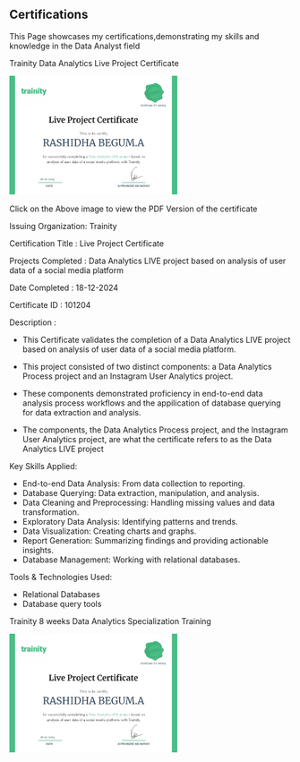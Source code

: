 ## Certifications
This Page showcases my certifications,demonstrating my skills and knowledge in the Data Analyst field

Trainity Data Analytics Live Project Certificate 

<a href="https://drive.google.com/file/d/1a-uPf8tHbXW2SGZI3ff8ypH6PkwtY0_5/view?usp=sharing" target="_blank">
    <img src="https://github.com/RashidhaBegum/Professional-Portfolio/blob/main/Certifications/images/Trainity%20Data%20Analytics%20Live%20Project%20Certificate.jpg?raw=true" alt="Trainity Data Analytics Certificate" style="width: 300px; height: auto;">
</a>

Click on the Above image to view the PDF Version of the certificate 

Issuing Organization: Trainity

Certification Title : Live Project Certificate

Projects Completed : Data Analytics LIVE project based on analysis of user data of a social media platform

Date Completed : 18-12-2024

Certificate ID : 101204

Description :

- This Certificate validates the completion of a Data Analytics LIVE project based on analysis of user data of a social media platform. 

- This project consisted of two distinct components: a Data Analytics Process project and an Instagram User Analytics project. 

- These components demonstrated proficiency in end-to-end data analysis process workflows and the appilication of database querying for data extraction and analysis. 

- The components, the Data Analytics Process project, and the lnstagram User Analytics project, are what the certificate refers to as the Data Analytics LIVE project

Key Skills Applied: 
- End-to-end Data
  Analysis: From data collection to reporting.
- Database Querying: Data extraction, manipulation, and analysis.
- Data Cleaning and Preprocessing: Handling missing values and data transformation.
- Exploratory Data Analysis: ldentifying patterns and trends.
- Data Visualization: Creating charts and graphs.
- Report Generation: Summarizing findings and providing actionable insights.
- Database Management: Working with relational databases.

Tools & Technologies Used:
- Relational Databases
- Database query tools

Trainity 8 weeks Data Analytics Specialization Training

<a href="https://drive.google.com/file/d/1m35fdfIHbVC4UYnuMUzWy-h7Bfdr1S5U/view?usp=sharing">
    <img src="https://github.com/RashidhaBegum/Professional-Portfolio/blob/main/Certifications/images/Trainity%20Data%20Analytics%20Live%20Project%20Certificate.jpg?raw=true" alt="Trainity Data Analytics Certificate" style="width: 300px; height: auto;">
</a>
